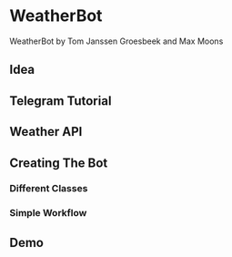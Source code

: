 # WeatherBot
WeatherBot by Tom Janssen Groesbeek and Max Moons

## Idea

## Telegram Tutorial

## Weather API

## Creating The Bot

### Different Classes

### Simple Workflow

## Demo
